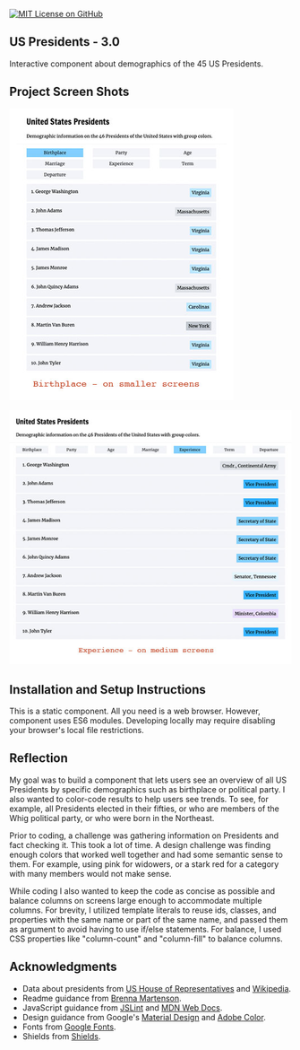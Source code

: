 [![MIT License on GitHub](https://img.shields.io/github/license/seankelliher/us-presidents-1.0?style=flat-square)](/LICENSE.txt)
## US Presidents - 3.0

Interactive component about demographics of the 45 US Presidents.

## Project Screen Shots

![screen shot of project](/screenshots/us-presidents-1.0-screenshot1.jpg)

![screen shot of project](/screenshots/us-presidents-1.0-screenshot2.jpg)

## Installation and Setup Instructions

This is a static component. All you need is a web browser. However, component uses ES6 modules. Developing locally may require disabling your browser's local file restrictions.

## Reflection

My goal was to build a component that lets users see an overview of all US Presidents by specific demographics such as birthplace or political party. I also wanted to color-code results to help users see trends. To see, for example, all Presidents elected in their fifties, or who are members of the Whig political party, or who were born in the Northeast.

Prior to coding, a challenge was gathering information on Presidents and fact checking it. This took a lot of time. A design challenge was finding enough colors that worked well together and had some semantic sense to them. For example, using pink for widowers, or a stark red for a category with many members would not make sense.

While coding I also wanted to keep the code as concise as possible and balance columns on screens large enough to accommodate multiple columns. For brevity, I utilized template literals to reuse ids, classes, and properties with the same name or part of the same name, and passed them as argument to avoid having to use if/else statements. For balance, I used CSS properties like "column-count" and "column-fill" to balance columns.

## Acknowledgments

* Data about presidents from [US House of Representatives](https://history.house.gov/Institution/Presidents-Coinciding/Presidents-Coinciding/) and [Wikipedia](https://www.wikipedia.org).
* Readme guidance from [Brenna Martenson](https://gist.github.com/martensonbj/6bf2ec2ed55f5be723415ea73c4557c4).
* JavaScript guidance from [JSLint](http://jslint.com) and [MDN Web Docs](https://developer.mozilla.org/en-US/docs/Web/JavaScript/Reference).
* Design guidance from Google's [Material Design](https://material.io/design) and [Adobe Color](https://color.adobe.com/trends).
* Fonts from [Google Fonts](https://fonts.google.com).
* Shields from [Shields](https://shields.io).
